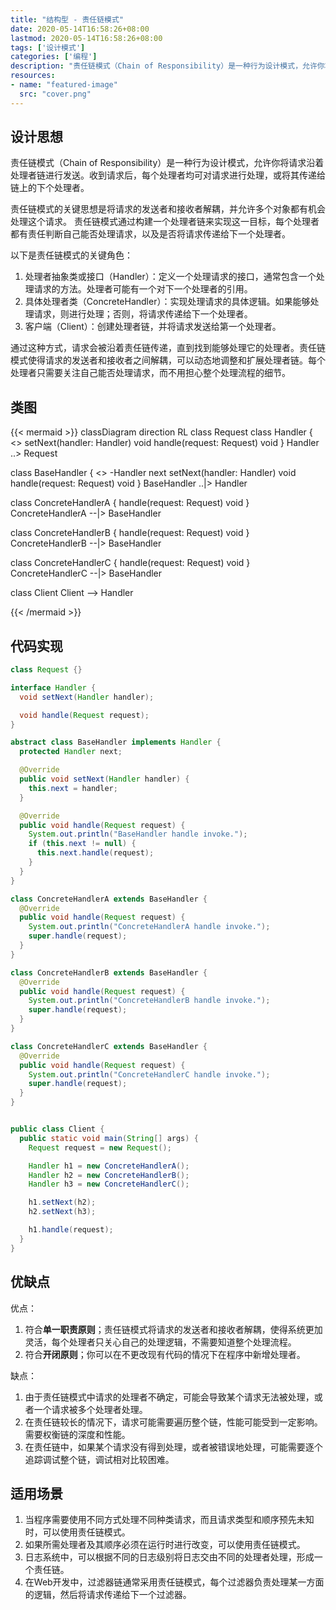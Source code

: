 ```yaml
---
title: "结构型 - 责任链模式"
date: 2020-05-14T16:58:26+08:00
lastmod: 2020-05-14T16:58:26+08:00
tags: ['设计模式']
categories: ['编程']
description: "责任链模式（Chain of Responsibility）是一种行为设计模式，允许你将请求沿着处理者链进行发送。收到请求后，每个处理者均可对请求进行处理，或将其传递给链上的下个处理者。"
resources:
- name: "featured-image"
  src: "cover.png"
---
```

<!--more-->
## 设计思想
责任链模式（Chain of Responsibility）是一种行为设计模式，允许你将请求沿着处理者链进行发送。收到请求后，每个处理者均可对请求进行处理，或将其传递给链上的下个处理者。

责任链模式的关键思想是将请求的发送者和接收者解耦，并允许多个对象都有机会处理这个请求。
责任链模式通过构建一个处理者链来实现这一目标，每个处理者都有责任判断自己能否处理请求，以及是否将请求传递给下一个处理者。

以下是责任链模式的关键角色：
1. 处理者抽象类或接口（Handler）：定义一个处理请求的接口，通常包含一个处理请求的方法。处理者可能有一个对下一个处理者的引用。
2. 具体处理者类（ConcreteHandler）：实现处理请求的具体逻辑。如果能够处理请求，则进行处理；否则，将请求传递给下一个处理者。
3. 客户端（Client）：创建处理者链，并将请求发送给第一个处理者。

通过这种方式，请求会被沿着责任链传递，直到找到能够处理它的处理者。责任链模式使得请求的发送者和接收者之间解耦，可以动态地调整和扩展处理者链。每个处理者只需要关注自己能否处理请求，而不用担心整个处理流程的细节。

## 类图
{{< mermaid >}}
classDiagram
  direction RL
  class Request
  class Handler {
    <<interface>>
    setNext(handler: Handler) void
    handle(request: Request) void
  }
  Handler ..> Request

  class BaseHandler {
    <<abstract>>
    -Handler next
    setNext(handler: Handler) void
    handle(request: Request) void
  }
  BaseHandler ..|> Handler

  class ConcreteHandlerA {
    handle(request: Request) void
  }
  ConcreteHandlerA --|> BaseHandler

  class ConcreteHandlerB {
    handle(request: Request) void
  }
  ConcreteHandlerB --|> BaseHandler

  class ConcreteHandlerC {
    handle(request: Request) void
  }
  ConcreteHandlerC --|> BaseHandler

  class Client
  Client --> Handler

{{< /mermaid >}}

## 代码实现
```java
class Request {}

interface Handler {
  void setNext(Handler handler);

  void handle(Request request);
}

abstract class BaseHandler implements Handler {
  protected Handler next;

  @Override
  public void setNext(Handler handler) {
    this.next = handler;
  }

  @Override
  public void handle(Request request) {
    System.out.println("BaseHandler handle invoke.");
    if (this.next != null) {
      this.next.handle(request);
    }
  }
}

class ConcreteHandlerA extends BaseHandler {
  @Override
  public void handle(Request request) {
    System.out.println("ConcreteHandlerA handle invoke.");
    super.handle(request);
  }
}

class ConcreteHandlerB extends BaseHandler {
  @Override
  public void handle(Request request) {
    System.out.println("ConcreteHandlerB handle invoke.");
    super.handle(request);
  }
}

class ConcreteHandlerC extends BaseHandler {
  @Override
  public void handle(Request request) {
    System.out.println("ConcreteHandlerC handle invoke.");
    super.handle(request);
  }
}


public class Client {
  public static void main(String[] args) {
    Request request = new Request();

    Handler h1 = new ConcreteHandlerA();
    Handler h2 = new ConcreteHandlerB();
    Handler h3 = new ConcreteHandlerC();

    h1.setNext(h2);
    h2.setNext(h3);

    h1.handle(request);
  }
}
```

## 优缺点
优点：
1. 符合**单一职责原则**；责任链模式将请求的发送者和接收者解耦，使得系统更加灵活，每个处理者只关心自己的处理逻辑，不需要知道整个处理流程。
2. 符合**开闭原则**；你可以在不更改现有代码的情况下在程序中新增处理者。

缺点：
1. 由于责任链模式中请求的处理者不确定，可能会导致某个请求无法被处理，或者一个请求被多个处理者处理。
2. 在责任链较长的情况下，请求可能需要遍历整个链，性能可能受到一定影响。需要权衡链的深度和性能。
3. 在责任链中，如果某个请求没有得到处理，或者被错误地处理，可能需要逐个追踪调试整个链，调试相对比较困难。


## 适用场景
1. 当程序需要使用不同方式处理不同种类请求，而且请求类型和顺序预先未知时，可以使用责任链模式。
2. 如果所需处理者及其顺序必须在运行时进行改变，可以使用责任链模式。
3. 日志系统中，可以根据不同的日志级别将日志交由不同的处理者处理，形成一个责任链。
4. 在Web开发中，过滤器链通常采用责任链模式，每个过滤器负责处理某一方面的逻辑，然后将请求传递给下一个过滤器。
